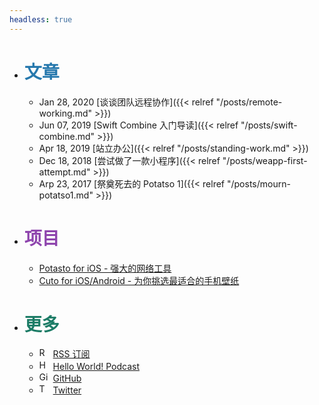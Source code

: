 ```yaml
---
headless: true
---
```


- <h1><strong class="menu-title" style="color:#2678AD;">文章</strong></h1>

    - <span class="menu-date">Jan 28, 2020</span> [谈谈团队远程协作]({{< relref "/posts/remote-working.md" >}})
    - <span class="menu-date">Jun 07, 2019</span> [Swift Combine 入门导读]({{< relref "/posts/swift-combine.md" >}})
    - <span class="menu-date">Apr 18, 2019</span> [站立办公]({{< relref "/posts/standing-work.md" >}})
    - <span class="menu-date">Dec 18, 2018</span> [尝试做了一款小程序]({{< relref "/posts/weapp-first-attempt.md" >}})
    - <span class="menu-date">Arp 23, 2017</span> [祭奠死去的 Potatso 1]({{< relref "/posts/mourn-potatso1.md" >}})

- <strong class="menu-title" style="color:#8E44AD;"><h1>项目</h1></strong>

    - [Potasto for iOS - 强大的网络工具](https://download-lite.potatso.com)
    - [Cuto for iOS/Android - 为你挑选最适合的手机壁纸](https://itunes.apple.com/us/app/cuto-wallpaper/id1068086465?mt=8)

- <strong class="menu-title" style="color:#1C7C66;"><h1>更多</h1></strong>

    - <a class="menu-more-row" href="/index.xml" target="_blank"><img src="/images/rss.svg" style="width:1rem;height:1rem;margin-right:6px;" alt="RSS">RSS 订阅</a>
    - <a class="menu-more-row" href="https://hello.icodesign.me" target="_blank" rel="noreferrer nofollow"><img src="/images/podcast.svg" style="width:1rem;height:1rem;margin-right:6px;" alt="Hello World! Podcast">Hello World! Podcast</a>
    - <a class="menu-more-row" href="https://github.com/icodesign" target="_blank" rel="noreferrer nofollow"><img src="/images/github.svg" style="width:1rem;height:1rem;margin-right:6px;" alt="GitHub">GitHub</a>
    - <a class="menu-more-row" href="http://twitter.com/icodesign_me" target="_blank" rel="noreferrer nofollow"><img src="/images/twitter_round.svg" style="width:1rem;height:1rem;margin-right:6px;" alt="Twitter">Twitter</a>
